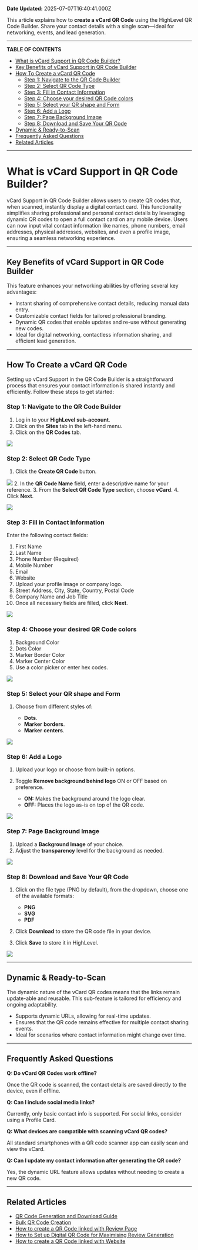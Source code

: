 **Date Updated:** 2025-07-07T16:40:41.000Z

This article explains how to **create a vCard QR Code** using the HighLevel QR Code Builder. Share your contact details with a single scan—ideal for networking, events, and lead generation.

---

**TABLE OF CONTENTS**

* [What is vCard Support in QR Code Builder? ](#What-is-V-Card-Support-in-QR-Code-Builder?%C2%A0)[](#Key-Benefits-of-V-Card-Support-in-QR-Code-Builder)
* [Key Benefits of vCard Support in QR Code Builder](#Key-Benefits-of-V-Card-Support-in-QR-Code-Builder)[](#How-To-Create-a-vCard-QR-Code)
* [How To Create a vCard QR Code](#How-To-Create-a-vCard-QR-Code)[](#Step-1%3A%C2%A0Navigate-to-the-QR-Code-Builder)  
   * [Step 1: Navigate to the QR Code Builder](#Step-1%3A%C2%A0Navigate-to-the-QR-Code-Builder)[](#Step-2%3A%C2%A0Select-QR-Code-Type)  
   * [Step 2: Select QR Code Type](#Step-2%3A%C2%A0Select-QR-Code-Type)[](#Step-3%3A%C2%A0Fill-in-Contact-Information)  
   * [Step 3: Fill in Contact Information](#Step-3%3A%C2%A0Fill-in-Contact-Information)[](#Step-4%3A%C2%A0%E2%80%8BChoose-your-desired-QR-Code-colors)  
   * [Step 4: Choose your desired QR Code colors](#Step-4%3A%C2%A0%E2%80%8BChoose-your-desired-QR-Code-colors)[](#Step-5%3A%C2%A0Select-your-QR-shape-and-Form)  
   * [Step 5: Select your QR shape and Form](#Step-5%3A%C2%A0Select-your-QR-shape-and-Form)[](#Step-6%3A%C2%A0Add-a-Logo)  
   * [Step 6: Add a Logo](#Step-6%3A%C2%A0Add-a-Logo)[](#Step-7%3A%C2%A0Page-Background-Image)  
   * [Step 7: Page Background Image](#Step-7%3A%C2%A0Page-Background-Image)[](#Step-8%3A%C2%A0Download-and-Save-Your-QR-Code)  
   * [Step 8: Download and Save Your QR Code](#Step-8%3A%C2%A0Download-and-Save-Your-QR-Code)[](#Dynamic-&-Ready-to-Scan)
* [Dynamic & Ready-to-Scan](#Dynamic-&-Ready-to-Scan)[](#Frequently-Asked-Questions)
* [Frequently Asked Questions](#Frequently-Asked-Questions)[](#Related-Articles)
* [Related Articles](#Related-Articles)

---

# **What is vCard Support in QR Code Builder?** 

  
vCard Support in QR Code Builder allows users to create QR codes that, when scanned, instantly display a digital contact card. This functionality simplifies sharing professional and personal contact details by leveraging dynamic QR codes to open a full contact card on any mobile device. Users can now input vital contact information like names, phone numbers, email addresses, physical addresses, websites, and even a profile image, ensuring a seamless networking experience.

---

## **Key Benefits of vCard Support in QR Code Builder**

  
This feature enhances your networking abilities by offering several key advantages:  

  
* Instant sharing of comprehensive contact details, reducing manual data entry.
* Customizable contact fields for tailored professional branding.
* Dynamic QR codes that enable updates and re-use without generating new codes.
* Ideal for digital networking, contactless information sharing, and efficient lead generation.

---

## **How To Create a vCard QR Code**

  
Setting up vCard Support in the QR Code Builder is a straightforward process that ensures your contact information is shared instantly and efficiently. Follow these steps to get started:

  
### **Step 1:** Navigate to the QR Code Builder

  
1. Log in to your **HighLevel sub-account**.
2. Click on the **Sites** tab in the left-hand menu.
3. Click on the **QR Codes** tab.

![](https://jumpshare.com/v/BVTz8ookqrXIib7PWmG8+/Screen+Shot+2025-07-04+at+7.08.31+PM.png)
  
  
### **Step 2:** Select QR Code Type

  
1. Click the **Create QR Code** button.  
    
![](https://jumpshare.com/v/OTQgFGE3JxThoCgSy72g+/Screen+Shot+2025-07-04+at+7.13.18+PM.png)
2. In the **QR Code Name** field, enter a descriptive name for your reference.
3. From the **Select QR Code Type** section, choose **vCard**.
4. Click **Next**.  
    
![](https://jumpshare.com/v/ssnbsvrBrqH93Bi1jKhQ+/Screen+Shot+2025-07-04+at+7.15.21+PM.png)

### **Step 3:** Fill in Contact Information

  
Enter the following contact fields:

  
1. First Name
2. Last Name
3. Phone Number (Required)
4. Mobile Number
5. Email
6. Website
7. Upload your profile image or company logo.
8. Street Address, City, State, Country, Postal Code
9. Company Name and Job Title
1. Once all necessary fields are filled, click **Next**.

![](https://jumpshare.com/v/Sx2xvaIbnj9p7AbQu8Dg+/GIF+Recording+2025-07-04+at+7.26.31+PM.gif)
  
  
### **Step 4:** Choose your desired QR Code colors

  
1. Background Color
2. Dots Color
3. Marker Border Color
4. Marker Center Color
5. Use a color picker or enter hex codes.

![](https://jumpshare.com/v/tDSrgvUT0EB7m6YIgBmg+/GIF+Recording+2025-07-04+at+7.36.19+PM.gif)
  
  
### **Step 5:** Select your QR shape and Form

  
1. Choose from different styles of:  
    
   * **Dots**.  
   * **Marker** **borders**.  
   * **Marker** **centers**.

![](https://jumpshare.com/v/jWuZtAH1HfqPVbTq0pX3+/GIF+Recording+2025-07-04+at+7.38.42+PM.gif)
  
  
### **Step 6:** Add a Logo

  
1. Upload your logo or choose from built-in options.
2. Toggle **Remove background behind logo** ON or OFF based on preference.  
    
   * **ON:** Makes the background around the logo clear.  
   * **OFF:** Places the logo as-is on top of the QR code.

![](https://jumpshare.com/v/ofUS1fqswAEQEH6PL02s+/GIF+Recording+2025-07-04+at+7.42.49+PM.gif)
  
  
### **Step 7:** Page Background Image

  
1. Upload a **Background Image** of your choice.
2. Adjust the **transparency** level for the background as needed.

  
![](https://jumpshare.com/v/lghz4NOqm4IMlWWoVeZp+/GIF+Recording+2025-07-04+at+7.48.09+PM.gif)
  
  
### **Step 8:** Download and Save Your QR Code

  
1. Click on the file type (PNG by default), from the dropdown, choose one of the available formats:  
    
   * **PNG**  
   * **SVG**  
   * **PDF**
2. Click **Download** to store the QR code file in your device.
3. Click **Save** to store it in HighLevel.

  
![](https://jumpshare.com/v/o1ffJ0ejQvBTOWDB3kGo+/GIF+Recording+2025-07-04+at+7.54.12+PM.gif)

---

## **Dynamic & Ready-to-Scan**

  
The dynamic nature of the vCard QR codes means that the links remain update-able and reusable. This sub-feature is tailored for efficiency and ongoing adaptability.  
  
* Supports dynamic URLs, allowing for real-time updates.
* Ensures that the QR code remains effective for multiple contact sharing events.
* Ideal for scenarios where contact information might change over time.

---

## **Frequently Asked Questions**

  
**Q: Do vCard QR Codes work offline?**

Once the QR code is scanned, the contact details are saved directly to the device, even if offline.

  
**Q: Can I include social media links?**

Currently, only basic contact info is supported. For social links, consider using a Profile Card.

  
**Q: What devices are compatible with scanning vCard QR codes?**

All standard smartphones with a QR code scanner app can easily scan and view the vCard.

  
**Q: Can I update my contact information after generating the QR code?**

Yes, the dynamic URL feature allows updates without needing to create a new QR code.

---

## **Related Articles**

[](https://help.gohighlevel.com/support/articles/overview-qr-code-builder)

  
* [QR Code Generation and Download Guide](https://help.gohighlevel.com/en/support/solutions/articles/155000004583)
* [Bulk QR Code Creation](https://help.gohighlevel.com/en/support/solutions/articles/155000005441)
* [How to create a QR Code linked with Review Page](https://help.gohighlevel.com/en/support/solutions/articles/155000003197)
* [How to Set up Digital QR Code for Maximising Review Generation](https://help.gohighlevel.com/en/support/solutions/articles/155000002775)
* [How to create a QR Code linked with Website](https://help.gohighlevel.com/en/support/solutions/articles/155000003196)